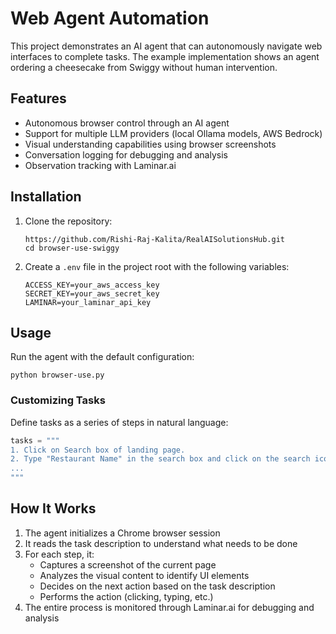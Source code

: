 # Web Agent Automation

This project demonstrates an AI agent that can autonomously navigate web interfaces to complete tasks. The example implementation shows an agent ordering a cheesecake from Swiggy without human intervention.

## Features

- Autonomous browser control through an AI agent
- Support for multiple LLM providers (local Ollama models, AWS Bedrock)
- Visual understanding capabilities using browser screenshots
- Conversation logging for debugging and analysis
- Observation tracking with Laminar.ai


## Installation

1. Clone the repository:
   ```
   https://github.com/Rishi-Raj-Kalita/RealAISolutionsHub.git
   cd browser-use-swiggy
   ```

2. Create a `.env` file in the project root with the following variables:
   ```
   ACCESS_KEY=your_aws_access_key
   SECRET_KEY=your_aws_secret_key
   LAMINAR=your_laminar_api_key
   ```

## Usage

Run the agent with the default configuration:
```
python browser-use.py
```


### Customizing Tasks

Define tasks as a series of steps in natural language:

```python
tasks = """
1. Click on Search box of landing page.
2. Type "Restaurant Name" in the search box and click on the search icon.
...
"""
```

## How It Works

1. The agent initializes a Chrome browser session
2. It reads the task description to understand what needs to be done
3. For each step, it:
   - Captures a screenshot of the current page
   - Analyzes the visual content to identify UI elements
   - Decides on the next action based on the task description
   - Performs the action (clicking, typing, etc.)
4. The entire process is monitored through Laminar.ai for debugging and analysis

